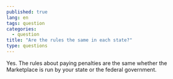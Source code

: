 ```yaml
---
published: true
lang: en
tags: question
categories:
  - question
title: "Are the rules the same in each state?"
type: questions
---
```


Yes. The rules about paying penalties are the same whether the Marketplace is run by your state or the federal government. 
